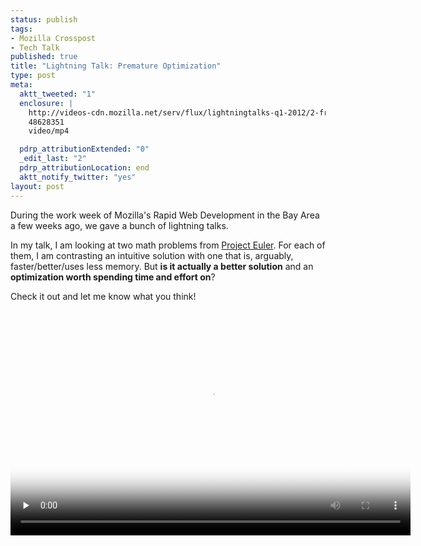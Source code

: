 ```yaml
--- 
status: publish
tags: 
- Mozilla Crosspost
- Tech Talk
published: true
title: "Lightning Talk: Premature Optimization"
type: post
meta: 
  aktt_tweeted: "1"
  enclosure: |
    http://videos-cdn.mozilla.net/serv/flux/lightningtalks-q1-2012/2-fred-premature-optimization.mp4
    48628351
    video/mp4

  pdrp_attributionExtended: "0"
  _edit_last: "2"
  pdrp_attributionLocation: end
  aktt_notify_twitter: "yes"
layout: post
---
```

During the work week of Mozilla's Rapid Web Development in the Bay Area a few weeks ago, we gave a bunch of lightning talks.

In my talk, I am looking at two math problems from <a href="http://projecteuler.net/">Project Euler</a>. For each of them, I am contrasting an intuitive solution with one that is, arguably, faster/better/uses less memory. But <strong>is it actually a better solution</strong> and an <strong>optimization worth spending time and effort on</strong>?

Check it out and let me know what you think!

<video id="movie" width="640" height="360" preload="none" controls poster="http://fredericiana.com/wp-content/uploads/2012/03/mozilla_wht.png">
  <source src="http://videos-cdn.mozilla.net/serv/flux/lightningtalks-q1-2012/2-fred-premature-optimization.webm" type='video/webm; codecs="vp8, vorbis"' />
  <source src="http://videos-cdn.mozilla.net/serv/flux/lightningtalks-q1-2012/2-fred-premature-optimization.ogv" type='video/ogg; codecs="theora, vorbis"' />
  <source src="http://videos-cdn.mozilla.net/serv/flux/lightningtalks-q1-2012/2-fred-premature-optimization.mp4" />
  <p>Download video as <a href="http://videos-cdn.mozilla.net/serv/flux/lightningtalks-q1-2012/2-fred-premature-optimization.mp4">MP4</a>, <a href="http://videos-cdn.mozilla.net/serv/flux/lightningtalks-q1-2012/2-fred-premature-optimization.webm">WebM</a>, or <a href="http://videos-cdn.mozilla.net/serv/flux/lightningtalks-q1-2012/2-fred-premature-optimization.ogv">Ogg</a>.</p>
</video>

